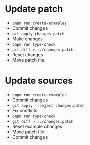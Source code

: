 # Update patch

- `pnpm run create-examples`
- Commit changes
- `git apply changes.patch`
- Make changes
- `pnpm run type-check`
- `git diff > ../changes.patch`
- Reset changes
- Move patch file

# Update sources

- `pnpm run create-examples`
- Commit changes
- `git apply --reject changes.patch`
- Fix conflicts
- `pnpm run type-check`
- `git diff > ../changes.patch`
- Reset example changes
- Move patch file
- Commit changes
